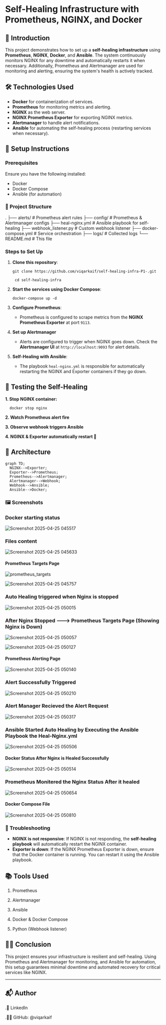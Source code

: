 # Self-Healing Infrastructure with Prometheus, NGINX, and Docker

## 🚀 Introduction
This project demonstrates how to set up a **self-healing infrastructure** using **Prometheus**, **NGINX**, **Docker**, and **Ansible**. The system continuously monitors NGINX for any downtime and automatically restarts it when necessary. Additionally, Prometheus and Alertmanager are used for monitoring and alerting, ensuring the system's health is actively tracked.

## 🛠️ Technologies Used
- **Docker** for containerization of services.
- **Prometheus** for monitoring metrics and alerting.
- **NGINX** as the web server.
- **NGINX Prometheus Exporter** for exporting NGINX metrics.
- **Alertmanager** to handle alert notifications.
- **Ansible** for automating the self-healing process (restarting services when necessary).

## 🔧 Setup Instructions

### Prerequisites
Ensure you have the following installed:
- Docker
- Docker Compose
- Ansible (for automation)

### 📂 Project Structure
.
├── alerts/                     # Prometheus alert rules
├── config/                     # Prometheus & Alertmanager configs
├── heal-nginx.yml              # Ansible playbook for self-healing
├── webhook_listener.py         # Custom webhook listener
├── docker-compose.yml          # Service orchestration
├── logs/                       # Collected logs
└── README.md                   # This file

### Steps to Set Up

1. **Clone this repository**:

     ```
     git clone https://github.com/viqarkaif/self-healing-infra-P1-.git
     ```
    ```
     cd self-healing-infra
    ```

3. **Start the services using Docker Compose**:

    ```
    docker-compose up -d
   ```

5. **Configure Prometheus**:
   
    - Prometheus is configured to scrape metrics from the **NGINX Prometheus Exporter** at port `9113`.

6. **Set up Alertmanager**
   
    - Alerts are configured to trigger when NGINX goes down. Check the **Alertmanager UI** at `http://localhost:9093` for alert details.

8. **Self-Healing with Ansible**:
   
    - The playbook `heal-nginx.yml` is responsible for automatically restarting the NGINX and Exporter containers if they go down.


## 🧪 Testing the Self-Healing

**1. Stop NGINX container:**

      docker stop nginx
   
**2. Watch Prometheus alert fire**

**3. Observe webhook triggers Ansible**

**4. NGINX & Exporter automatically restart 🎉**

  

## 🧱 Architecture          

```mermaid                
graph TD;                
  NGINX-->Exporter;        
  Exporter-->Prometheus;   
  Prometheus-->Alertmanager;
  Alertmanager-->Webhook;   
  Webhook-->Ansible;        
  Ansible-->Docker;          
```                     


### 🖼️ Screenshots

### Docker starting status
![Screenshot 2025-04-25 045517](https://github.com/user-attachments/assets/b32c7ef6-e6d7-4c5a-a577-831a0884f70a)

### Files content
![Screenshot 2025-04-25 045633](https://github.com/user-attachments/assets/e24b512c-c11b-4d2c-b792-497a93bd57eb)

#### Prometheus Targets Page
![prometheus_targets](https://github.com/user-attachments/assets/bca8f3c5-d5a6-4de5-a6cb-4c1cc3ed863c)

![Screenshot 2025-04-25 045757](https://github.com/user-attachments/assets/cf46d770-7388-4163-8de4-ef129fe42f00)
    
### Auto Healing triggered when Nginx is stopped
![Screenshot 2025-04-25 050015](https://github.com/user-attachments/assets/db4f0a1d-fe81-4b91-86d6-8997ed4c259e)

### After Nginx Stopped ---> Prometheus Targets Page (Showing Nginx is Down)
![Screenshot 2025-04-25 050057](https://github.com/user-attachments/assets/23d6a2a1-bbfb-4fee-88c4-4d509416b6c2)

![Screenshot 2025-04-25 050127](https://github.com/user-attachments/assets/b12fe18c-9f43-443e-9d62-5c7507d1b731)

#### Prometheus Alerting Page
![Screenshot 2025-04-25 050140](https://github.com/user-attachments/assets/a76f53a3-150f-4f65-a9cc-3f0da27c3081)

### Alert Successfully Triggered
![Screenshot 2025-04-25 050210](https://github.com/user-attachments/assets/8a6e2672-4d48-4303-af75-f03b98de74a1)

### Alert Manager Recieved the Alert Request
![Screenshot 2025-04-25 050317](https://github.com/user-attachments/assets/abb78eae-58e7-46e3-92a4-cf2104c557be)

### Ansible Started Auto Healing by Executing the Ansible Playbook the Heal-Nginx.yml 
![Screenshot 2025-04-25 050506](https://github.com/user-attachments/assets/98383a25-c4b1-4b0b-847e-b0c8def6778d)

#### Docker Status After Nginx is Healed Successfully
![Screenshot 2025-04-25 050514](https://github.com/user-attachments/assets/91656641-d158-4491-9c2a-0c83b2c3ebdd)

### Prometheus Monitered the Nginx Status After it healed
![Screenshot 2025-04-25 050654](https://github.com/user-attachments/assets/dc1ca547-d3a3-4206-8743-b01ffc6a562d)


#### Docker Compose File
![Screenshot 2025-04-25 050810](https://github.com/user-attachments/assets/a78bdc57-c958-4aed-94d3-ecdb5b64ab6a)


### 🚨 Troubleshooting

- **NGINX is not responsive**: If NGINX is not responding, the **self-healing playbook** will automatically restart the NGINX container.
- **Exporter is down**: If the NGINX Prometheus Exporter is down, ensure that the Docker container is running. You can restart it using the Ansible playbook.

## 📚 Tools Used

1. Prometheus

2. Alertmanager

3. Ansible

4. Docker & Docker Compose

5. Python (Webhook listener)

## 🧑‍💻 Conclusion
This project ensures your infrastructure is resilient and self-healing. Using Prometheus and Alertmanager for monitoring, and Ansible for automation, this setup guarantees minimal downtime and automated recovery for critical services like NGINX.


---
## 📬 Author

.🔗 LinkedIn 

.🧑‍💻 GitHub: @viqarkaif
